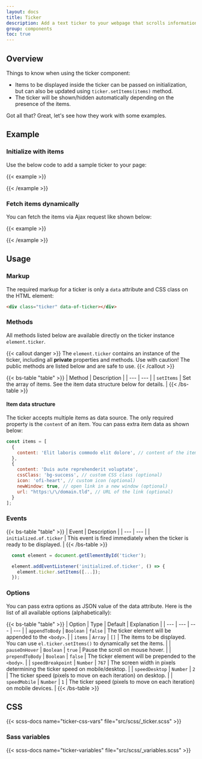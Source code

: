 ```yaml
---
layout: docs
title: Ticker
description: Add a text ticker to your webpage that scrolls information like on TV news services.
group: components
toc: true
---
```


## Overview

Things to know when using the ticker component:

- Items to be displayed inside the ticker can be passed on initialization, but can also be updated using `ticker.setItems(items)` method.
- The ticker will be shown/hidden automatically depending on the presence of the items.

Got all that? Great, let's see how they work with some examples.

## Example

### Initialize with items

Use the below code to add a sample ticker to your page:

{{< example >}}
<div class="ticker" data-of-ticker='{
  "items": [
    {
      "content": "Warning! The OpenFrontend library is here!"
    },
    {
      "content": "You will love it from the first sight!",
      "cssClass": "bg-success",
      "icon": "ofi-heart",
      "newWindow": true,
      "url": "https://openfrontend.tourismusweb.site/"
    }
  ]
}'></div>
{{< /example >}}

### Fetch items dynamically

You can fetch the items via Ajax request like shown below:

{{< example >}}
<div id="ticker" class="ticker" data-of-ticker></div>

<script>
  const element = document.getElementById('ticker');

  element.addEventListener('initialized.of.ticker', () => {
    fetch('ticker.json')
      .then(r => r.json())
      .then(items => element.ticker.setItems(items));
  });
</script>
{{< /example >}}

## Usage

### Markup

The required markup for a ticker is only a `data` attribute and CSS class on the HTML element:

```html
<div class="ticker" data-of-ticker></div>
```

### Methods

All methods listed below are available directly on the ticker instance `element.ticker`.

{{< callout danger >}}
The `element.ticker` contains an instance of the ticker, including all **private** properties and methods. Use with caution! The public methods are listed below and are safe to use.
{{< /callout >}}

{{< bs-table "table" >}}
| Method | Description |
| --- | --- |
| `setItems` | Set the array of items. See the item data structure below for details. |
{{< /bs-table >}}

#### Item data structure

The ticker accepts multiple items as data source. The only required property is the `content` of an item. You can pass extra item data as shown below:

```js
const items = [
  {
    content: 'Elit laboris commodo elit dolore', // content of the item (required)
  },
  {
    content: 'Duis aute reprehenderit voluptate',
    cssClass: 'bg-success', // custom CSS class (optional)
    icon: 'ofi-heart', // custom icon (optional)
    newWindow: true, // open link in a new window (optional)
    url: "https:\/\/domain.tld", // URL of the link (optional)
  }
];
```

### Events

{{< bs-table "table" >}}
| Event | Description |
| --- | --- |
| `initialized.of.ticker` | This event is fired immediately when the ticker is ready to be displayed. |
{{< /bs-table >}}

```js
  const element = document.getElementById('ticker');

  element.addEventListener('initialized.of.ticker', () => {
    element.ticker.setItems([...]);
  });
```

### Options

You can pass extra options as JSON value of the data attribute. Here is the list of all available options (alphabetically):

{{< bs-table "table" >}}
| Option | Type | Default | Explanation |
| --- | --- | --- | --- |
| `appendToBody` | `Boolean` | `false` | The ticker element will be appended to the `<body>`. |
| `items` | `Array` | `[]` | The items to be displayed. You can use `el.ticker.setItems()` to dynamically set the items. |
| `pauseOnHover` | `Boolean` | `true` | Pause the scroll on mouse hover. |
| `prependToBody` | `Boolean` | `false` | The ticker element will be prepended to the `<body>`. |
| `speedBreakpoint` | `Number` | `767` | The screen width in pixels determining the ticker speed on mobile/desktop. |
| `speedDesktop` | `Number` | `2` | The ticker speed (pixels to move on each iteration) on desktop. |
| `speedMobile` | `Number` | `1` | The ticker speed (pixels to move on each iteration) on mobile devices. |
{{< /bs-table >}}

## CSS

{{< scss-docs name="ticker-css-vars" file="src/scss/_ticker.scss" >}}

### Sass variables

{{< scss-docs name="ticker-variables" file="src/scss/_variables.scss" >}}
